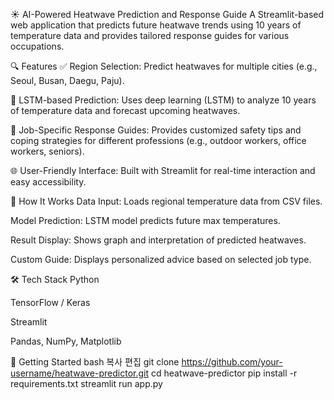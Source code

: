 ☀️ AI-Powered Heatwave Prediction and Response Guide
A Streamlit-based web application that predicts future heatwave trends using 10 years of temperature data and provides tailored response guides for various occupations.

🔍 Features
✅ Region Selection: Predict heatwaves for multiple cities (e.g., Seoul, Busan, Daegu, Paju).

🧠 LSTM-based Prediction: Uses deep learning (LSTM) to analyze 10 years of temperature data and forecast upcoming heatwaves.

👷 Job-Specific Response Guides: Provides customized safety tips and coping strategies for different professions (e.g., outdoor workers, office workers, seniors).

🌐 User-Friendly Interface: Built with Streamlit for real-time interaction and easy accessibility.

🚀 How It Works
Data Input: Loads regional temperature data from CSV files.

Model Prediction: LSTM model predicts future max temperatures.

Result Display: Shows graph and interpretation of predicted heatwaves.

Custom Guide: Displays personalized advice based on selected job type.

🛠 Tech Stack
Python

TensorFlow / Keras

Streamlit

Pandas, NumPy, Matplotlib

📌 Getting Started
bash
복사
편집
git clone https://github.com/your-username/heatwave-predictor.git
cd heatwave-predictor
pip install -r requirements.txt
streamlit run app.py
